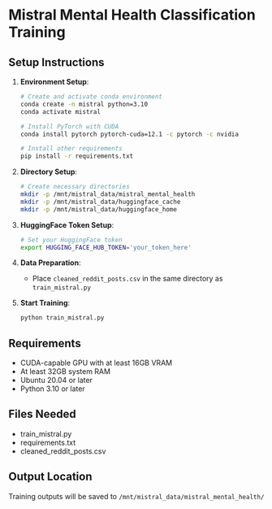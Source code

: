 # Mistral Mental Health Classification Training

## Setup Instructions

1. **Environment Setup**:
   ```bash
   # Create and activate conda environment
   conda create -n mistral python=3.10
   conda activate mistral

   # Install PyTorch with CUDA
   conda install pytorch pytorch-cuda=12.1 -c pytorch -c nvidia

   # Install other requirements
   pip install -r requirements.txt
   ```

2. **Directory Setup**:
   ```bash
   # Create necessary directories
   mkdir -p /mnt/mistral_data/mistral_mental_health
   mkdir -p /mnt/mistral_data/huggingface_cache
   mkdir -p /mnt/mistral_data/huggingface_home
   ```

3. **HuggingFace Token Setup**:
   ```bash
   # Set your HuggingFace token
   export HUGGING_FACE_HUB_TOKEN='your_token_here'
   ```

4. **Data Preparation**:
   - Place `cleaned_reddit_posts.csv` in the same directory as `train_mistral.py`

5. **Start Training**:
   ```bash
   python train_mistral.py
   ```

## Requirements

- CUDA-capable GPU with at least 16GB VRAM
- At least 32GB system RAM
- Ubuntu 20.04 or later
- Python 3.10 or later

## Files Needed
- train_mistral.py
- requirements.txt
- cleaned_reddit_posts.csv

## Output Location
Training outputs will be saved to `/mnt/mistral_data/mistral_mental_health/`